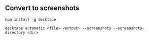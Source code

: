 ## Convert to screenshots

```
npm install -g decktape

decktape automatic <file> <output> --screenshots --screenshots-directory <dir>
```
